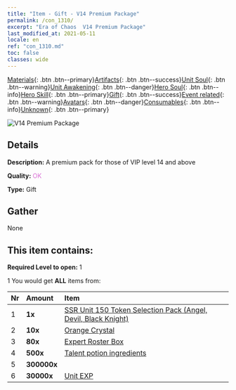 ```yaml
---
title: "Item - Gift - V14 Premium Package"
permalink: /con_1310/
excerpt: "Era of Chaos  V14 Premium Package"
last_modified_at: 2021-05-11
locale: en
ref: "con_1310.md"
toc: false
classes: wide
---
```

 [Materials](/Items/){: .btn .btn--primary}[Artifacts](/Items/Artifacts/){: .btn .btn--success}[Unit Soul](/Items/UnitSoul/){: .btn .btn--warning}[Unit Awakening](/Items/UnitAwakening/){: .btn .btn--danger}[Hero Soul](/Items/HeroSoul/){: .btn .btn--info}[Hero Skill](/Items/HeroSkill/){: .btn .btn--primary}[Gift](/Items/Gift/){: .btn .btn--success}[Event related](/Items/Events/){: .btn .btn--warning}[Avatars](/Items/Avatars/){: .btn .btn--danger}[Consumables](/Items/Consumables/){: .btn .btn--info}[Unknown](/Items/Unknown/){: .btn .btn--primary}

 ![V14 Premium Package](/images/t/i_905014.png)

## Details
 **Description:** A premium pack for those of VIP level 14 and above

 **Quality:** <span style="color: #DA70D6">OK</span>

 **Type:** Gift

## Gather

  None

## This item contains:

 **Required Level to open:** 1

 1 You would get **ALL** items  from:

  | Nr | Amount |     Item    |
  |:---|:-------|:------------|
  | 1 |  **1x** | [SSR Unit 150 Token Selection Pack (Angel, Devil, Black Knight)](/Items/con_1322/) |  | 
  | 2 |  **10x** | [Orange Crystal](/Items/con_730/) |  | 
  | 3 |  **80x** | [Expert Roster Box](/Items/con_776/) |  | 
  | 4 |  **500x** | [Talent potion ingredients](/Items/con_1120/) |  | 
  | 5 |  **300000x** | <i class="fas fa-coins"/> |  | 
  | 6 |  **30000x** | [Unit EXP](/Items/con_902/) |  | 
